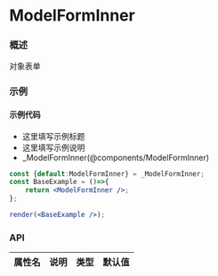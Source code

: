 
# ModelFormInner


### 概述

对象表单


### 示例

#### 示例代码

- 这里填写示例标题
- 这里填写示例说明
- _ModelFormInner(@components/ModelFormInner)

```jsx
const {default:ModelFormInner} = _ModelFormInner;
const BaseExample = ()=>{
    return <ModelFormInner />;
};

render(<BaseExample />);

```


### API

|属性名|说明|类型|默认值|
|  ---  | ---  | --- | --- |

